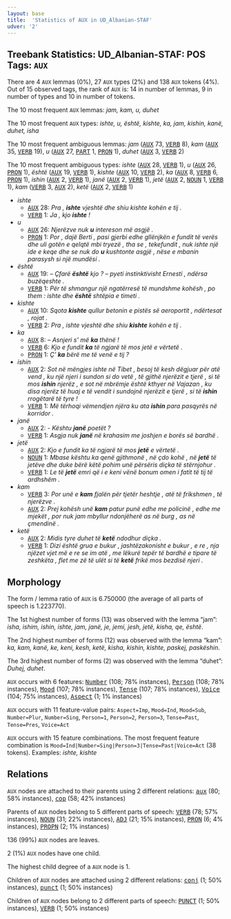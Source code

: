 ```yaml
---
layout: base
title:  'Statistics of AUX in UD_Albanian-STAF'
udver: '2'
---
```


## Treebank Statistics: UD_Albanian-STAF: POS Tags: `AUX`

There are 4 `AUX` lemmas (0%), 27 `AUX` types (2%) and 138 `AUX` tokens (4%).
Out of 15 observed tags, the rank of `AUX` is: 14 in number of lemmas, 9 in number of types and 10 in number of tokens.

The 10 most frequent `AUX` lemmas: <em>jam, kam, u, duhet</em>

The 10 most frequent `AUX` types:  <em>ishte, u, është, kishte, ka, jam, kishin, kanë, duhet, isha</em>

The 10 most frequent ambiguous lemmas: <em>jam</em> (<tt><a href="sq_staf-pos-AUX.html">AUX</a></tt> 73, <tt><a href="sq_staf-pos-VERB.html">VERB</a></tt> 8), <em>kam</em> (<tt><a href="sq_staf-pos-AUX.html">AUX</a></tt> 35, <tt><a href="sq_staf-pos-VERB.html">VERB</a></tt> 19), <em>u</em> (<tt><a href="sq_staf-pos-AUX.html">AUX</a></tt> 27, <tt><a href="sq_staf-pos-PART.html">PART</a></tt> 1, <tt><a href="sq_staf-pos-PRON.html">PRON</a></tt> 1), <em>duhet</em> (<tt><a href="sq_staf-pos-AUX.html">AUX</a></tt> 3, <tt><a href="sq_staf-pos-VERB.html">VERB</a></tt> 2)

The 10 most frequent ambiguous types:  <em>ishte</em> (<tt><a href="sq_staf-pos-AUX.html">AUX</a></tt> 28, <tt><a href="sq_staf-pos-VERB.html">VERB</a></tt> 1), <em>u</em> (<tt><a href="sq_staf-pos-AUX.html">AUX</a></tt> 26, <tt><a href="sq_staf-pos-PRON.html">PRON</a></tt> 1), <em>është</em> (<tt><a href="sq_staf-pos-AUX.html">AUX</a></tt> 19, <tt><a href="sq_staf-pos-VERB.html">VERB</a></tt> 1), <em>kishte</em> (<tt><a href="sq_staf-pos-AUX.html">AUX</a></tt> 10, <tt><a href="sq_staf-pos-VERB.html">VERB</a></tt> 2), <em>ka</em> (<tt><a href="sq_staf-pos-AUX.html">AUX</a></tt> 8, <tt><a href="sq_staf-pos-VERB.html">VERB</a></tt> 6, <tt><a href="sq_staf-pos-PRON.html">PRON</a></tt> 1), <em>ishin</em> (<tt><a href="sq_staf-pos-AUX.html">AUX</a></tt> 2, <tt><a href="sq_staf-pos-VERB.html">VERB</a></tt> 1), <em>janë</em> (<tt><a href="sq_staf-pos-AUX.html">AUX</a></tt> 2, <tt><a href="sq_staf-pos-VERB.html">VERB</a></tt> 1), <em>jetë</em> (<tt><a href="sq_staf-pos-AUX.html">AUX</a></tt> 2, <tt><a href="sq_staf-pos-NOUN.html">NOUN</a></tt> 1, <tt><a href="sq_staf-pos-VERB.html">VERB</a></tt> 1), <em>kam</em> (<tt><a href="sq_staf-pos-VERB.html">VERB</a></tt> 3, <tt><a href="sq_staf-pos-AUX.html">AUX</a></tt> 2), <em>ketë</em> (<tt><a href="sq_staf-pos-AUX.html">AUX</a></tt> 2, <tt><a href="sq_staf-pos-VERB.html">VERB</a></tt> 1)


* <em>ishte</em>
  * <tt><a href="sq_staf-pos-AUX.html">AUX</a></tt> 28: <em>Pra , <b>ishte</b> vjeshtë dhe shiu kishte kohën e tij .</em>
  * <tt><a href="sq_staf-pos-VERB.html">VERB</a></tt> 1: <em>Ja , kjo <b>ishte</b> !</em>
* <em>u</em>
  * <tt><a href="sq_staf-pos-AUX.html">AUX</a></tt> 26: <em>Njerëzve nuk <b>u</b> intereson më asgjë .</em>
  * <tt><a href="sq_staf-pos-PRON.html">PRON</a></tt> 1: <em>Por , dajë Berti , pasi gjerbi edhe gllënjkën e fundit të verës dhe uli gotën e qelqtë mbi tryezë , tha se , tekefundit , nuk ishte një ide e keqe dhe se nuk do <b>u</b> kushtonte asgjë , nëse e mbanin parasysh si një mundësi .</em>
* <em>është</em>
  * <tt><a href="sq_staf-pos-AUX.html">AUX</a></tt> 19: <em>– Çfarë <b>është</b> kjo ? – pyeti instinktivisht Ernesti , ndërsa buzëqeshte .</em>
  * <tt><a href="sq_staf-pos-VERB.html">VERB</a></tt> 1: <em>Për të shmangur një ngatërresë të mundshme kohësh , po them : ishte dhe <b>është</b> shtëpia e timeti .</em>
* <em>kishte</em>
  * <tt><a href="sq_staf-pos-AUX.html">AUX</a></tt> 10: <em>Sqota <b>kishte</b> qullur betonin e pistës së aeroportit , ndërtesat , rojat .</em>
  * <tt><a href="sq_staf-pos-VERB.html">VERB</a></tt> 2: <em>Pra , ishte vjeshtë dhe shiu <b>kishte</b> kohën e tij .</em>
* <em>ka</em>
  * <tt><a href="sq_staf-pos-AUX.html">AUX</a></tt> 8: <em>– Asnjeri s' më <b>ka</b> thënë !</em>
  * <tt><a href="sq_staf-pos-VERB.html">VERB</a></tt> 6: <em>Kjo e fundit <b>ka</b> të ngjarë të mos jetë e vërtetë .</em>
  * <tt><a href="sq_staf-pos-PRON.html">PRON</a></tt> 1: <em>Ç' <b>ka</b> bërë me të venë e tij ?</em>
* <em>ishin</em>
  * <tt><a href="sq_staf-pos-AUX.html">AUX</a></tt> 2: <em>Sot në mëngjes ishte në Tibet , besoj të kesh dëgjuar për atë vend , ku një njeri i sundon si do vetë , të gjithë njerëzit e tjerë , si të mos <b>ishin</b> njerëz , e sot në mbrëmje është kthyer në Vajazan , ku disa njerëz të huaj e të vendit i sundojnë njerëzit e tjerë , si të <b>ishin</b> rrogëtarë të tyre !</em>
  * <tt><a href="sq_staf-pos-VERB.html">VERB</a></tt> 1: <em>Më tërhoqi vëmendjen njëra ku ata <b>ishin</b> para pasqyrës në korridor .</em>
* <em>janë</em>
  * <tt><a href="sq_staf-pos-AUX.html">AUX</a></tt> 2: <em>- Kështu <b>janë</b> poetët ?</em>
  * <tt><a href="sq_staf-pos-VERB.html">VERB</a></tt> 1: <em>Asgja nuk <b>janë</b> në krahasim me joshjen e borës së bardhë .</em>
* <em>jetë</em>
  * <tt><a href="sq_staf-pos-AUX.html">AUX</a></tt> 2: <em>Kjo e fundit ka të ngjarë të mos <b>jetë</b> e vërtetë .</em>
  * <tt><a href="sq_staf-pos-NOUN.html">NOUN</a></tt> 1: <em>Mbase kështu ka qenë gjithmonë , në çdo kohë , në <b>jetë</b> të jetëve dhe duke bërë këtë pohim unë përsëris diçka të stërnjohur .</em>
  * <tt><a href="sq_staf-pos-VERB.html">VERB</a></tt> 1: <em>Le të <b>jetë</b> emri që i e keni vënë bonum omen i fatit të tij të ardhshëm .</em>
* <em>kam</em>
  * <tt><a href="sq_staf-pos-VERB.html">VERB</a></tt> 3: <em>Por unë e <b>kam</b> fjalën për tjetër heshtje , atë të frikshmen , të njerëzve .</em>
  * <tt><a href="sq_staf-pos-AUX.html">AUX</a></tt> 2: <em>Prej kohësh unë <b>kam</b> patur punë edhe me policinë , edhe me mjekët , por nuk jam mbyllur ndonjëherë as në burg , as në çmendinë .</em>
* <em>ketë</em>
  * <tt><a href="sq_staf-pos-AUX.html">AUX</a></tt> 2: <em>Midis tyre duhet të <b>ketë</b> ndodhur diçka .</em>
  * <tt><a href="sq_staf-pos-VERB.html">VERB</a></tt> 1: <em>Dizi është grua e bukur , jashtëzakonisht e bukur , e re , nja njëzet vjet më e re se im atë , me lëkurë tepër të bardhë e tipare të zeshkëta , flet me zë të ulët si të <b>ketë</b> frikë mos bezdisë njeri .</em>

## Morphology

The form / lemma ratio of `AUX` is 6.750000 (the average of all parts of speech is 1.223770).

The 1st highest number of forms (13) was observed with the lemma “jam”: <em>isha, ishim, ishin, ishte, jam, janë, je, jemi, jesh, jetë, kisha, qe, është</em>.

The 2nd highest number of forms (12) was observed with the lemma “kam”: <em>ka, kam, kanë, ke, keni, kesh, ketë, kisha, kishin, kishte, paskej, paskëshin</em>.

The 3rd highest number of forms (2) was observed with the lemma “duhet”: <em>Duhej, duhet</em>.

`AUX` occurs with 6 features: <tt><a href="sq_staf-feat-Number.html">Number</a></tt> (108; 78% instances), <tt><a href="sq_staf-feat-Person.html">Person</a></tt> (108; 78% instances), <tt><a href="sq_staf-feat-Mood.html">Mood</a></tt> (107; 78% instances), <tt><a href="sq_staf-feat-Tense.html">Tense</a></tt> (107; 78% instances), <tt><a href="sq_staf-feat-Voice.html">Voice</a></tt> (104; 75% instances), <tt><a href="sq_staf-feat-Aspect.html">Aspect</a></tt> (1; 1% instances)

`AUX` occurs with 11 feature-value pairs: `Aspect=Imp`, `Mood=Ind`, `Mood=Sub`, `Number=Plur`, `Number=Sing`, `Person=1`, `Person=2`, `Person=3`, `Tense=Past`, `Tense=Pres`, `Voice=Act`

`AUX` occurs with 15 feature combinations.
The most frequent feature combination is `Mood=Ind|Number=Sing|Person=3|Tense=Past|Voice=Act` (38 tokens).
Examples: <em>ishte, kishte</em>


## Relations

`AUX` nodes are attached to their parents using 2 different relations: <tt><a href="sq_staf-dep-aux.html">aux</a></tt> (80; 58% instances), <tt><a href="sq_staf-dep-cop.html">cop</a></tt> (58; 42% instances)

Parents of `AUX` nodes belong to 5 different parts of speech: <tt><a href="sq_staf-pos-VERB.html">VERB</a></tt> (78; 57% instances), <tt><a href="sq_staf-pos-NOUN.html">NOUN</a></tt> (31; 22% instances), <tt><a href="sq_staf-pos-ADJ.html">ADJ</a></tt> (21; 15% instances), <tt><a href="sq_staf-pos-PRON.html">PRON</a></tt> (6; 4% instances), <tt><a href="sq_staf-pos-PROPN.html">PROPN</a></tt> (2; 1% instances)

136 (99%) `AUX` nodes are leaves.

2 (1%) `AUX` nodes have one child.

The highest child degree of a `AUX` node is 1.

Children of `AUX` nodes are attached using 2 different relations: <tt><a href="sq_staf-dep-conj.html">conj</a></tt> (1; 50% instances), <tt><a href="sq_staf-dep-punct.html">punct</a></tt> (1; 50% instances)

Children of `AUX` nodes belong to 2 different parts of speech: <tt><a href="sq_staf-pos-PUNCT.html">PUNCT</a></tt> (1; 50% instances), <tt><a href="sq_staf-pos-VERB.html">VERB</a></tt> (1; 50% instances)

